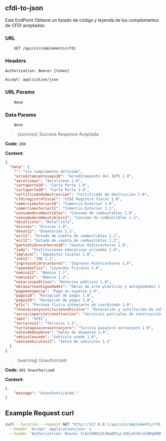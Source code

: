 ## cfdi-to-json

Este EndPoint Obtiene un listado de código y leyenda de los complementos de CFDI aceptados.

### **URL**

```textmate
    GET /api/v1/complements/cfdi
```

### Headers

`Authorization: Bearer {token}`

`Accept: application/json`

### **URL Params**

```text
    None
```

### **Data Params**

```text
    None
```

> {success} Success Response Aceptada

**Code:** `200`

**Content:**

```json
{
  "data": {
    "": "Sin complemento definido",
    "acreditamientoieps10": "Acreditamiento del IEPS 1.0",
    "aerolineas": "Aerolíneas 1.0",
    "cartaporte10": "Carta Porte 1.0",
    "cartaporte20": "Carta Porte 2.0",
    "certificadodedestruccion": "Certificado de destrucción 1.0",
    "cfdiregistrofiscal": "CFDI Registro fiscal 1.0",
    "comercioexterior10": "Comercio Exterior 1.0",
    "comercioexterior11": "Comercio Exterior 1.1",
    "consumodecombustibles": "Consumo de combustibles 1.0",
    "consumodecombustibles11": "Consumo de combustibles 1.1",
    "detallista": "Detallista",
    "divisas": "Divisas 1.0",
    "donat11": "Donatarias 1.1",
    "ecc11": "Estado de cuenta de combustibles 1.1",
    "ecc12": "Estado de cuenta de combustibles 1.2",
    "gastoshidrocarburos10": "Gastos Hidrocarburos 1.0",
    "iedu": "Instituciones educativas privadas 1.0",
    "implocal": "Impuestos locales 1.0",
    "ine11": "INE 1.1",
    "ingresoshidrocarburos": "Ingresos Hidrocarburos 1.0",
    "leyendasfisc": "Leyendas Fiscales 1.0",
    "nomina11": "Nómina 1.1",
    "nomina12": "Nómina 1.2",
    "notariospublicos": "Notarios públicos 1.0",
    "obrasarteantiguedades": "Obras de arte plásticas y antigüedades 1.0",
    "pagoenespecie": "Pago en especie 1.0",
    "pagos10": "Recepción de pagos 1.0",
    "pagos20": "Recepción de pagos 2.0",
    "pfic": "Persona física integrante de coordinado 1.0",
    "renovacionysustitucionvehiculos": "Renovación y sustitución de vehículos 1.0",
    "servicioparcialconstruccion": "Servicios parciales de construcción 1.0",
    "spei": "SPEI",
    "terceros11": "Terceros 1.1",
    "turistapasajeroextranjero": "Turista pasajero extranjero 1.0",
    "valesdedespensa": "Vales de despensa 1.0",
    "vehiculousado": "Vehículo usado 1.0",
    "ventavehiculos11": "Venta de vehículos 1.1"
  }
}
```

> {warning} Unauthorized

**Code:** `401 Unauthorized`

**Content:**

```json
{
    "message": "Unauthenticated."
}
```


## **Example Request curl**

```bash
curl --location --request GET 'http://127.0.0.1/api/v1/complements/cfdi' \
  --header 'Accept: application/json' \
  --header 'Authorization: Bearer 5|AzIdHDiVSJAaQ9tyL140jekVQroC6MqU8BPpVHgk'

```

